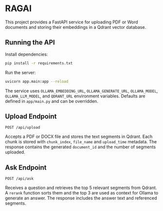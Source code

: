 # RAGAI

This project provides a FastAPI service for uploading PDF or Word documents and storing their embeddings in a Qdrant vector database.

## Running the API
Install dependencies:
```bash
pip install -r requirements.txt
```
Run the server:
```bash
uvicorn app.main:app --reload
```
The service uses `OLLAMA_EMBEDDING_URL`, `OLLAMA_GENERATE_URL`, `OLLAMA_MODEL`,
`OLLAMA_LLM_MODEL`, and `QDRANT_URL` environment variables. Defaults are defined in `app/main.py` and can be
overridden.

## Upload Endpoint
`POST /api/upload`

Accepts a PDF or DOCX file and stores the text segments in Qdrant. Each chunk is stored with `chunk_index`, `file_name` and `upload_time` metadata. The response contains the generated `document_id` and the number of segments uploaded.

## Ask Endpoint
`POST /api/ask`

Receives a question and retrieves the top 5 relevant segments from Qdrant. A `rerank` function sorts them and the top 3 are used as context for Ollama to generate an answer. The response includes the answer text and referenced segments.
